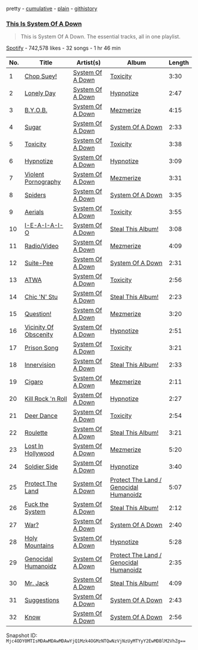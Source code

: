 pretty - [cumulative](/playlists/cumulative/37i9dQZF1DZ06evO34PI4g.md) - [plain](/playlists/plain/37i9dQZF1DZ06evO34PI4g) - [githistory](https://github.githistory.xyz/mackorone/spotify-playlist-archive/blob/main/playlists/plain/37i9dQZF1DZ06evO34PI4g)

### [This Is System Of A Down](https://open.spotify.com/playlist/37i9dQZF1DZ06evO34PI4g)

> This is System Of A Down\. The essential tracks, all in one playlist.

[Spotify](https://open.spotify.com/user/spotify) - 742,578 likes - 32 songs - 1 hr 46 min

| No. | Title | Artist(s) | Album | Length |
|---|---|---|---|---|
| 1 | [Chop Suey!](https://open.spotify.com/track/2DlHlPMa4M17kufBvI2lEN) | [System Of A Down](https://open.spotify.com/artist/5eAWCfyUhZtHHtBdNk56l1) | [Toxicity](https://open.spotify.com/album/6jWde94ln40epKIQCd8XUh) | 3:30 |
| 2 | [Lonely Day](https://open.spotify.com/track/1VNWaY3uNfoeWqb5U8x2QX) | [System Of A Down](https://open.spotify.com/artist/5eAWCfyUhZtHHtBdNk56l1) | [Hypnotize](https://open.spotify.com/album/3QxX3NbWyLlLG6lP1xveL3) | 2:47 |
| 3 | [B.Y.O.B.](https://open.spotify.com/track/0EYOdF5FCkgOJJla8DI2Md) | [System Of A Down](https://open.spotify.com/artist/5eAWCfyUhZtHHtBdNk56l1) | [Mezmerize](https://open.spotify.com/album/0cn6MHyx4YuZauaB7Pb66o) | 4:15 |
| 4 | [Sugar](https://open.spotify.com/track/31RTFPrB7wmYBhlkM2ILXG) | [System Of A Down](https://open.spotify.com/artist/5eAWCfyUhZtHHtBdNk56l1) | [System Of A Down](https://open.spotify.com/album/3sSfjX4fhZonjyZ10x0l0f) | 2:33 |
| 5 | [Toxicity](https://open.spotify.com/track/0snQkGI5qnAmohLE7jTsTn) | [System Of A Down](https://open.spotify.com/artist/5eAWCfyUhZtHHtBdNk56l1) | [Toxicity](https://open.spotify.com/album/6jWde94ln40epKIQCd8XUh) | 3:38 |
| 6 | [Hypnotize](https://open.spotify.com/track/6oO7WMjD6kEvCITLbVj0mu) | [System Of A Down](https://open.spotify.com/artist/5eAWCfyUhZtHHtBdNk56l1) | [Hypnotize](https://open.spotify.com/album/3QxX3NbWyLlLG6lP1xveL3) | 3:09 |
| 7 | [Violent Pornography](https://open.spotify.com/track/249Z7XT6mf8B2zuI0RaeS0) | [System Of A Down](https://open.spotify.com/artist/5eAWCfyUhZtHHtBdNk56l1) | [Mezmerize](https://open.spotify.com/album/0cn6MHyx4YuZauaB7Pb66o) | 3:31 |
| 8 | [Spiders](https://open.spotify.com/track/4vAHXnJ5YWLq5hbIVzZS1h) | [System Of A Down](https://open.spotify.com/artist/5eAWCfyUhZtHHtBdNk56l1) | [System Of A Down](https://open.spotify.com/album/3sSfjX4fhZonjyZ10x0l0f) | 3:35 |
| 9 | [Aerials](https://open.spotify.com/track/4e9eGQYsOiBcftrWXwsVco) | [System Of A Down](https://open.spotify.com/artist/5eAWCfyUhZtHHtBdNk56l1) | [Toxicity](https://open.spotify.com/album/6jWde94ln40epKIQCd8XUh) | 3:55 |
| 10 | [I\-E\-A\-I\-A\-I\-O](https://open.spotify.com/track/3RgDvs9Jpvn3kUuaTek1R5) | [System Of A Down](https://open.spotify.com/artist/5eAWCfyUhZtHHtBdNk56l1) | [Steal This Album!](https://open.spotify.com/album/6lA1sGw7eCv27bcpd5E0wT) | 3:08 |
| 11 | [Radio/Video](https://open.spotify.com/track/41pOIT2t1rvr2Trg1HQChZ) | [System Of A Down](https://open.spotify.com/artist/5eAWCfyUhZtHHtBdNk56l1) | [Mezmerize](https://open.spotify.com/album/0cn6MHyx4YuZauaB7Pb66o) | 4:09 |
| 12 | [Suite\-Pee](https://open.spotify.com/track/1qGmxIGEuBEkj7bft72Kh0) | [System Of A Down](https://open.spotify.com/artist/5eAWCfyUhZtHHtBdNk56l1) | [System Of A Down](https://open.spotify.com/album/3sSfjX4fhZonjyZ10x0l0f) | 2:31 |
| 13 | [ATWA](https://open.spotify.com/track/6gCVA6ja6g0foIsWv0RuSZ) | [System Of A Down](https://open.spotify.com/artist/5eAWCfyUhZtHHtBdNk56l1) | [Toxicity](https://open.spotify.com/album/6jWde94ln40epKIQCd8XUh) | 2:56 |
| 14 | [Chic 'N' Stu](https://open.spotify.com/track/11i33j50Gsr90pRoDJBrEA) | [System Of A Down](https://open.spotify.com/artist/5eAWCfyUhZtHHtBdNk56l1) | [Steal This Album!](https://open.spotify.com/album/6lA1sGw7eCv27bcpd5E0wT) | 2:23 |
| 15 | [Question!](https://open.spotify.com/track/6y2DHyCYf6azhUfXmnuH6w) | [System Of A Down](https://open.spotify.com/artist/5eAWCfyUhZtHHtBdNk56l1) | [Mezmerize](https://open.spotify.com/album/0cn6MHyx4YuZauaB7Pb66o) | 3:20 |
| 16 | [Vicinity Of Obscenity](https://open.spotify.com/track/5uMTA9SIe0sE4dnHHSHaYz) | [System Of A Down](https://open.spotify.com/artist/5eAWCfyUhZtHHtBdNk56l1) | [Hypnotize](https://open.spotify.com/album/3QxX3NbWyLlLG6lP1xveL3) | 2:51 |
| 17 | [Prison Song](https://open.spotify.com/track/3AwLxSqo1jOOMpNsgxqRNE) | [System Of A Down](https://open.spotify.com/artist/5eAWCfyUhZtHHtBdNk56l1) | [Toxicity](https://open.spotify.com/album/6jWde94ln40epKIQCd8XUh) | 3:21 |
| 18 | [Innervision](https://open.spotify.com/track/0Xmbtw7NhNiDnL4BWy5wDh) | [System Of A Down](https://open.spotify.com/artist/5eAWCfyUhZtHHtBdNk56l1) | [Steal This Album!](https://open.spotify.com/album/6lA1sGw7eCv27bcpd5E0wT) | 2:33 |
| 19 | [Cigaro](https://open.spotify.com/track/47EqCQZG5v4o0WFMufGf5S) | [System Of A Down](https://open.spotify.com/artist/5eAWCfyUhZtHHtBdNk56l1) | [Mezmerize](https://open.spotify.com/album/0cn6MHyx4YuZauaB7Pb66o) | 2:11 |
| 20 | [Kill Rock 'n Roll](https://open.spotify.com/track/28TReO2Mxk9Q3GA4K98YSz) | [System Of A Down](https://open.spotify.com/artist/5eAWCfyUhZtHHtBdNk56l1) | [Hypnotize](https://open.spotify.com/album/3QxX3NbWyLlLG6lP1xveL3) | 2:27 |
| 21 | [Deer Dance](https://open.spotify.com/track/2SpGXD7EbexndFmmThrnsy) | [System Of A Down](https://open.spotify.com/artist/5eAWCfyUhZtHHtBdNk56l1) | [Toxicity](https://open.spotify.com/album/6jWde94ln40epKIQCd8XUh) | 2:54 |
| 22 | [Roulette](https://open.spotify.com/track/4sM7v7wyRAuV6ZTO2dvnCA) | [System Of A Down](https://open.spotify.com/artist/5eAWCfyUhZtHHtBdNk56l1) | [Steal This Album!](https://open.spotify.com/album/6lA1sGw7eCv27bcpd5E0wT) | 3:21 |
| 23 | [Lost In Hollywood](https://open.spotify.com/track/0GrHWVTDsaWcD4nrCGr7VE) | [System Of A Down](https://open.spotify.com/artist/5eAWCfyUhZtHHtBdNk56l1) | [Mezmerize](https://open.spotify.com/album/0cn6MHyx4YuZauaB7Pb66o) | 5:20 |
| 24 | [Soldier Side](https://open.spotify.com/track/1ez4uWPnJwYufNhYTLVsJr) | [System Of A Down](https://open.spotify.com/artist/5eAWCfyUhZtHHtBdNk56l1) | [Hypnotize](https://open.spotify.com/album/3QxX3NbWyLlLG6lP1xveL3) | 3:40 |
| 25 | [Protect The Land](https://open.spotify.com/track/11ajcVj3qSyyMPUpTJUP3y) | [System Of A Down](https://open.spotify.com/artist/5eAWCfyUhZtHHtBdNk56l1) | [Protect The Land / Genocidal Humanoidz](https://open.spotify.com/album/00OQIrRjQgZmacSnjK8L7M) | 5:07 |
| 26 | [Fuck the System](https://open.spotify.com/track/5hjKYe3NOmWx2NVzVAeIGF) | [System Of A Down](https://open.spotify.com/artist/5eAWCfyUhZtHHtBdNk56l1) | [Steal This Album!](https://open.spotify.com/album/6lA1sGw7eCv27bcpd5E0wT) | 2:12 |
| 27 | [War?](https://open.spotify.com/track/5Q7m1Km199HHMB926xxbrs) | [System Of A Down](https://open.spotify.com/artist/5eAWCfyUhZtHHtBdNk56l1) | [System Of A Down](https://open.spotify.com/album/3sSfjX4fhZonjyZ10x0l0f) | 2:40 |
| 28 | [Holy Mountains](https://open.spotify.com/track/4mj2UMyJTBTaO7pffAK29j) | [System Of A Down](https://open.spotify.com/artist/5eAWCfyUhZtHHtBdNk56l1) | [Hypnotize](https://open.spotify.com/album/3QxX3NbWyLlLG6lP1xveL3) | 5:28 |
| 29 | [Genocidal Humanoidz](https://open.spotify.com/track/3Sg3bOiD0kE4D5DcXk48Ds) | [System Of A Down](https://open.spotify.com/artist/5eAWCfyUhZtHHtBdNk56l1) | [Protect The Land / Genocidal Humanoidz](https://open.spotify.com/album/00OQIrRjQgZmacSnjK8L7M) | 2:35 |
| 30 | [Mr\. Jack](https://open.spotify.com/track/4TYI2YExAWaIOpGP4y7AbI) | [System Of A Down](https://open.spotify.com/artist/5eAWCfyUhZtHHtBdNk56l1) | [Steal This Album!](https://open.spotify.com/album/6lA1sGw7eCv27bcpd5E0wT) | 4:09 |
| 31 | [Suggestions](https://open.spotify.com/track/7phMc88qiwpKzOAIiR3xIU) | [System Of A Down](https://open.spotify.com/artist/5eAWCfyUhZtHHtBdNk56l1) | [System Of A Down](https://open.spotify.com/album/3sSfjX4fhZonjyZ10x0l0f) | 2:43 |
| 32 | [Know](https://open.spotify.com/track/1ByE7lUw6wWMTbCb3woHdK) | [System Of A Down](https://open.spotify.com/artist/5eAWCfyUhZtHHtBdNk56l1) | [System Of A Down](https://open.spotify.com/album/3sSfjX4fhZonjyZ10x0l0f) | 2:56 |

Snapshot ID: `Mjc4ODY0MTIsMDAwMDAwMDAwYjQ1Mzk4OGMzNTQwNzVjNzUyMTYyY2EwMDBlM2VhZg==`

